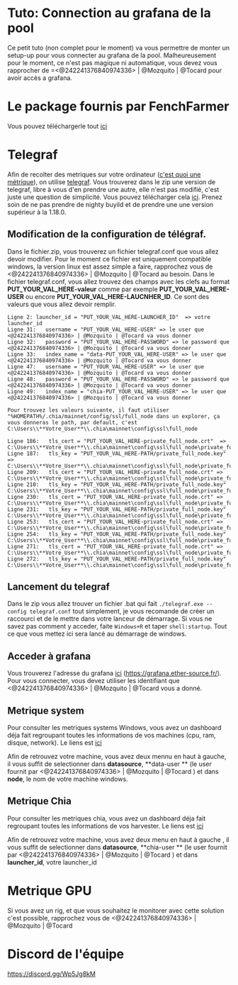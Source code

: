 # Tuto: Connection au grafana de la pool

Ce petit tuto (non complet pour le moment) va vous permettre de monter un setup-up pour vous connecter au grafana de la pool. Malheureusement pour le moment, ce n'est pas magique ni automatique, vous devez vous rapprocher de =<@242241376840974336> | @Mozquito | @Tocard pour avoir accès a grafana.


# Le package fournis par FenchFarmer

Vous pouvez téléchargerle tout [ici](https://github.com/Tocard/FrenchFarmerMonitoring/releases/download/0.0.1/FrenchFarmer.7z)

# Telegraf

Afin de recolter des metriques sur votre ordinateur ([c'est quoi une métrique](https://fr.wikipedia.org/wiki/M%C3%A9trique_(logiciel))), on utilise [telegraf](https://www.influxdata.com/time-series-platform/telegraf/). Vous trouverez dans le zip une version de telegraf, libre à vous d'en prendre une autre, elle n'est pas modifié, c'est juste une question de simplicité.  Vous pouvez télécharger cela [ici](https://portal.influxdata.com/downloads/). Prenez soin de ne pas prendre de nighty buyild et de prendre une une version supérieur à la 1.18.0.

## Modification de la configuration de télégraf.

Dans le fichier.zip, vous trouverez un fichier telegraf.conf que vous allez devoir modifier. Pour le moment ce fichier est uniquement compatible windows, la version linux est assez simple a faire, rapprochez vous de <@242241376840974336> | @Mozquito | @Tocard au besoin.
Dans le fichier telegraf.conf, vous allez trouvez des champs avec les clefs au format **PUT_YOUR_VAL_HERE-valeur** comme par exemple **PUT_YOUR_VAL_HERE-USER** ou encore **PUT_YOUR_VAL_HERE-LAUCNHER_ID**. Ce sont des valeurs que vous allez devoir remplir.
	
	Ligne 2: launcher_id = "PUT_YOUR_VAL_HERE-LAUNCHER_ID"  => votre launcher_id
	Ligne 31:   username = "PUT_YOUR_VAL_HERE-USER" => le user que <@242241376840974336> | @Mozquito | @Tocard va vous donner
	Ligne 32:   password = "PUT_YOUR_VAL_HERE-PASSWORD" => le password que <@242241376840974336> | @Mozquito | @Tocard va vous donner
	Ligne 33:   index_name = "data-PUT_YOUR_VAL_HERE-USER" => le user que <@242241376840974336> | @Mozquito | @Tocard va vous donner
	Ligne 47:   username = "PUT_YOUR_VAL_HERE-USER" => le user que <@242241376840974336> | @Mozquito | @Tocard va vous donner
	Ligne 48:   password = "PUT_YOUR_VAL_HERE-PASSWORD" => le password que <@242241376840974336> | @Mozquito | @Tocard va vous donner
	Ligne 49:   index_name = "chia-PUT_YOUR_VAL_HERE-USER" => le user que <@242241376840974336> | @Mozquito | @Tocard va vous donner
	
	Pour trouvez les valeurs suivante, il faut utiliser  "%HOMEPATH%/.chia/mainnet/config/ssl/full_node dans un explorer, ça vous donneras le path, par default, c'est C:\Users\\**Votre_User**\\.chia\mainnet\config\ssl\full_node
	
	Ligne 186:   tls_cert = "PUT_YOUR_VAL_HERE-private_full_node.crt"  => C:\Users\\**Votre_User**\\.chia\mainnet\config\ssl\full_node\private_full_node.crt
	Ligne 187:   tls_key = "PUT_YOUR_VAL_HERE-PATH/private_full_node.key" => C:\Users\\**Votre_User**\\.chia\mainnet\config\ssl\full_node\private_full_node.key
	Ligne 209:   tls_cert = "PUT_YOUR_VAL_HERE-private_full_node.crt" => C:\Users\\**Votre_User**\\.chia\mainnet\config\ssl\full_node\private_full_node.crt
	Ligne 210:   tls_key = "PUT_YOUR_VAL_HERE-PATH/private_full_node.key" C:\Users\\**Votre_User**\\.chia\mainnet\config\ssl\full_node\private_full_node.key
	Ligne 230:   tls_cert = "PUT_YOUR_VAL_HERE-private_full_node.crt" => C:\Users\\**Votre_User**\\.chia\mainnet\config\ssl\full_node\private_full_node.crt
	Ligne 231:   tls_key = "PUT_YOUR_VAL_HERE-PATH/private_full_node.key" C:\Users\\**Votre_User**\\.chia\mainnet\config\ssl\full_node\private_full_node.key
	Ligne 253:   tls_cert = "PUT_YOUR_VAL_HERE-private_full_node.crt" => C:\Users\\**Votre_User**\\.chia\mainnet\config\ssl\full_node\private_full_node.crt
	Ligne 254:   tls_key = "PUT_YOUR_VAL_HERE-PATH/private_full_node.key" C:\Users\\**Votre_User**\\.chia\mainnet\config\ssl\full_node\private_full_node.key
	Ligne 271:   tls_cert = "PUT_YOUR_VAL_HERE-private_full_node.crt" => C:\Users\\**Votre_User**\\.chia\mainnet\config\ssl\full_node\private_full_node.crt
	Ligne 272:   tls_key = "PUT_YOUR_VAL_HERE-PATH/private_full_node.key" C:\Users\\**Votre_User**\\.chia\mainnet\config\ssl\full_node\private_full_node.key

## Lancement du telegraf

Dans le zip vous allez trouver un fichier .bat qui fait `./telegraf.exe --config telegraf.conf` tout simplement, je vous recomande de créer un raccourci et de le mettre dans votre lanceur de démarrage.
Si vous ne savez pas comment y acceder, faite `Windows+R` et taper `shell:startup`. Tout ce que vous mettez ici sera lancé au démarrage de windows.

## Acceder à grafana

Vous trouverez l'adresse du grafana [ici](https://grafana.ether-source.fr/) (https://grafana.ether-source.fr/). Pour vous connecter, vous devez utiliser les identifiant que <@242241376840974336> | @Mozquito | @Tocard vous a donné.

## Metrique system

Pour consulter les metriques systems Windows, vous avez un dashboard déja fait regroupant toutes les informations de vos machines (cpu, ram, disque, network). Le liens est [ici](https://grafana.ether-source.fr/d/NrfbdEi7z/stats-windows)

Afin de retrouvez votre machine, vous avez deux mennu en haut à gauche, il vous suffit de selectionner dans **datasource**,  **data-user **  (le user fournit par <@242241376840974336> | @Mozquito | @Tocard ) et dans **node**, le nom de votre machine windows.


## Metrique Chia

Pour consulter les metriques chia, vous avez un dashboard déja fait regroupant toutes les informations de vos harvester. Le liens est [ici](https://grafana.ether-source.fr/d/vvrimum7k/chia-monitor?orgId=4)

Afin de retrouvez votre machine, vous avez deux menu en haut à gauche , il vous suffit de selectionner dans **datasource**,  **chia-user **  (le user fournit par <@242241376840974336> | @Mozquito | @Tocard ) et dans **launcher_id**, votre launcher_id


# Metrique GPU

Si vous avez un rig, et que vous souhaitez le monitorer avec cette solution c'est possible, rapprochez vous de <@242241376840974336> | @Mozquito | @Tocard


# Discord de l'équipe

https://discord.gg/Wp5Jg8kM
